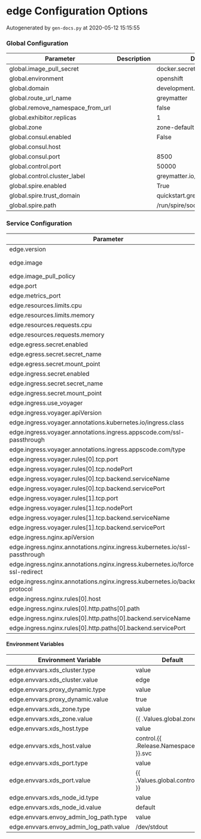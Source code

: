 # edge Configuration Options

Autogenerated by `gen-docs.py` at 2020-05-12 15:15:55

### Global Configuration

|           Parameter            |Description|          Default           |
|--------------------------------|-----------|----------------------------|
|global.image_pull_secret        |           |docker.secret               |
|global.environment              |           |openshift                   |
|global.domain                   |           |development.deciphernow.com |
|global.route_url_name           |           |greymatter                  |
|global.remove_namespace_from_url|           |false                       |
|global.exhibitor.replicas       |           |                           1|
|global.zone                     |           |zone-default-zone           |
|global.consul.enabled           |           |False                       |
|global.consul.host              |           |                            |
|global.consul.port              |           |                        8500|
|global.control.port             |           |                       50000|
|global.control.cluster_label    |           |greymatter.io/control       |
|global.spire.enabled            |           |True                        |
|global.spire.trust_domain       |           |quickstart.greymatter.io    |
|global.spire.path               |           |/run/spire/socket/agent.sock|

### Service Configuration

|                                  Parameter                                  |Description|                                          Default                                           |
|-----------------------------------------------------------------------------|-----------|--------------------------------------------------------------------------------------------|
|edge.version                                                                 |           |1.4.0                                                                                       |
|edge.image                                                                   |           |docker.production.deciphernow.com/deciphernow/gm-proxy:{{ tpl $.Values.edge.version $ }}|
|edge.image_pull_policy                                                       |           |IfNotPresent                                                                                |
|edge.port                                                                    |           |                                                                                       10808|
|edge.metrics_port                                                            |           |                                                                                        8081|
|edge.resources.limits.cpu                                                    |           |                                                                                           1|
|edge.resources.limits.memory                                                 |           |1Gi                                                                                         |
|edge.resources.requests.cpu                                                  |           |100m                                                                                        |
|edge.resources.requests.memory                                               |           |128Mi                                                                                       |
|edge.egress.secret.enabled                                                   |           |True                                                                                        |
|edge.egress.secret.secret_name                                               |           |greymatter-edge-egress                                                                      |
|edge.egress.secret.mount_point                                               |           |/etc/proxy/tls/sidecar/                                                                     |
|edge.ingress.secret.enabled                                                  |           |True                                                                                        |
|edge.ingress.secret.secret_name                                              |           |greymatter-edge-ingress                                                                     |
|edge.ingress.secret.mount_point                                              |           |/etc/proxy/tls/edge/                                                                        |
|edge.ingress.use_voyager                                                     |           |False                                                                                       |
|edge.ingress.voyager.apiVersion                                              |           |voyager.appscode.com/v1beta1                                                                |
|edge.ingress.voyager.annotations.kubernetes.io/ingress.class                 |           |voyager                                                                                     |
|edge.ingress.voyager.annotations.ingress.appscode.com/ssl-passthrough        |           |true                                                                                        |
|edge.ingress.voyager.annotations.ingress.appscode.com/type                   |           |NodePort                                                                                    |
|edge.ingress.voyager.rules[0].tcp.port                                       |           |80                                                                                          |
|edge.ingress.voyager.rules[0].tcp.nodePort                                   |           |30001                                                                                       |
|edge.ingress.voyager.rules[0].tcp.backend.serviceName                        |           |edge                                                                                        |
|edge.ingress.voyager.rules[0].tcp.backend.servicePort                        |           |                                                                                       10808|
|edge.ingress.voyager.rules[1].tcp.port                                       |           |443                                                                                         |
|edge.ingress.voyager.rules[1].tcp.nodePort                                   |           |30000                                                                                       |
|edge.ingress.voyager.rules[1].tcp.backend.serviceName                        |           |edge                                                                                        |
|edge.ingress.voyager.rules[1].tcp.backend.servicePort                        |           |                                                                                       10808|
|edge.ingress.nginx.apiVersion                                                |           |extensions/v1beta1                                                                          |
|edge.ingress.nginx.annotations.nginx.ingress.kubernetes.io/ssl-passthrough   |           |true                                                                                        |
|edge.ingress.nginx.annotations.nginx.ingress.kubernetes.io/force-ssl-redirect|           |true                                                                                        |
|edge.ingress.nginx.annotations.nginx.ingress.kubernetes.io/backend-protocol  |           |https                                                                                       |
|edge.ingress.nginx.rules[0].host                                             |           |development.deciphernow.com                                                                 |
|edge.ingress.nginx.rules[0].http.paths[0].path                               |           |/                                                                                           |
|edge.ingress.nginx.rules[0].http.paths[0].backend.serviceName                |           |edge                                                                                        |
|edge.ingress.nginx.rules[0].http.paths[0].backend.servicePort                |           |                                                                                       10808|

#### Environment Variables

|         Environment Variable          |              Default               |
|---------------------------------------|------------------------------------|
|edge.envvars.xds_cluster.type          |value                               |
|edge.envvars.xds_cluster.value         |edge                                |
|edge.envvars.proxy_dynamic.type        |value                               |
|edge.envvars.proxy_dynamic.value       |true                                |
|edge.envvars.xds_zone.type             |value                               |
|edge.envvars.xds_zone.value            |{{ .Values.global.zone }}           |
|edge.envvars.xds_host.type             |value                               |
|edge.envvars.xds_host.value            |control.{{ .Release.Namespace }}.svc|
|edge.envvars.xds_port.type             |value                               |
|edge.envvars.xds_port.value            |{{ .Values.global.control.port }}   |
|edge.envvars.xds_node_id.type          |value                               |
|edge.envvars.xds_node_id.value         |default                             |
|edge.envvars.envoy_admin_log_path.type |value                               |
|edge.envvars.envoy_admin_log_path.value|/dev/stdout                         |

